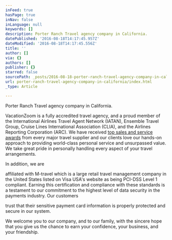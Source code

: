 ```yaml
---
inFeed: true
hasPage: true
inNav: false
inLanguage: null
keywords: []
description: Porter Ranch Travel agency company in California.
datePublished: '2016-08-18T14:17:45.957Z'
dateModified: '2016-08-18T14:17:45.556Z'
title: ''
author: []
via: {}
authors: []
publisher: {}
starred: false
sourcePath: _posts/2016-08-18-porter-ranch-travel-agency-company-in-california.md
url: porter-ranch-travel-agency-company-in-california/index.html
_type: Article

---
```

Porter Ranch Travel agency company in California.

VacationZoom is a fully accredited travel agency, and a proud member of the International Airlines Travel Agent Network (IATAN), Ensemble Travel Group, Cruise Lines International Association (CLIA), and the Airlines Reporting Corporation (ARC). We have received [top sales and service awards][0] from every major travel supplier and our clients love our hands-on approach to providing world-class personal service and unsurpassed value. We take great pride in personally handling every aspect of your travel arrangements.

In addition, we are

affiliated with M-travel which is a large retail travel management company in the United States listed on Visa USA's website as being PCI-DSS Level 1 compliant. Earning this certification and compliance with these standards is a testament to our commitment to the highest level of data security in the payments industry. Our customers

trust that their sensitive payment card information is properly protected and secure in our system.

We welcome you to our company, and to our family, with the sincere hope that you give us the chance to earn your confidence, your business, and your friendship.

[0]: http://www.montrosetravel.com/about-us/awards